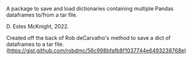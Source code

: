 A package to save and load dictionaries containing multiple Pandas dataframes to/from a tar file.

D. Estes McKnight, 2022.

Created off the back of Rob deCarvalho's method to save a dict of dataframes to a tar file. (https://gist.github.com/robdmc/56c998bfafb8f1037744e6493238768e)

